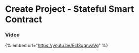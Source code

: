 # Create Project - Stateful Smart Contract

### Video


{% embed url="https://youtu.be/EcI3gqnvaVg" %}
